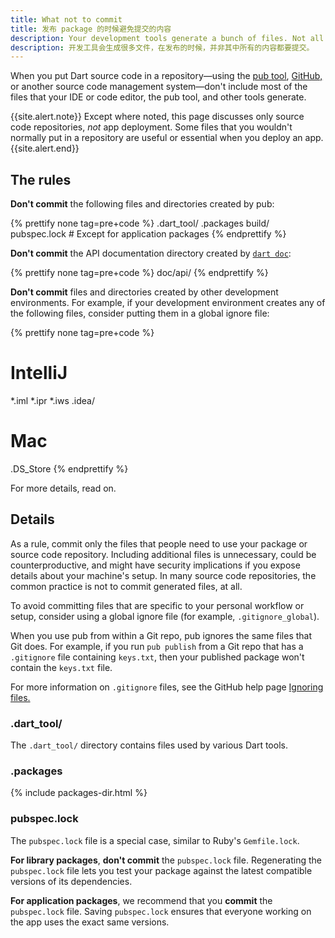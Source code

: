 ```yaml
---
title: What not to commit
title: 发布 package 的时候避免提交的内容
description: Your development tools generate a bunch of files. Not all of them should be committed.
description: 开发工具会生成很多文件，在发布的时候，并非其中所有的内容都要提交。
---
```


When you put Dart source code in a repository—using the
[pub tool](/tools/pub/cmd), [GitHub,](https://github.com/)
or another source code management system—don't include most of the files
that your IDE or code editor, the pub tool, and other tools generate.

{{site.alert.note}}
  Except where noted, this page discusses only source code repositories,
  _not_ app deployment.
  Some files that you wouldn't normally put in a repository
  are useful or essential when you deploy an app.
{{site.alert.end}}

## The rules

**Don't commit** the following files and directories
created by pub:

{% prettify none tag=pre+code %}
.dart_tool/
.packages
build/
pubspec.lock  # Except for application packages
{% endprettify %}

**Don't commit** the API documentation directory
created by [`dart doc`](/tools/dart-doc):

{% prettify none tag=pre+code %}
doc/api/
{% endprettify %}

**Don't commit** files and directories
created by other development environments.
For example, if your development environment creates
any of the following files,
consider putting them in a global ignore file:

{% prettify none tag=pre+code %}
# IntelliJ
*.iml
*.ipr
*.iws
.idea/

# Mac
.DS_Store
{% endprettify %}

For more details, read on.

## Details

As a rule, commit only the files that people need
to use your package or source code repository.
Including additional files is unnecessary,
could be counterproductive,
and might have security implications
if you expose details about your machine's setup.
In many source code repositories,
the common practice is not to commit generated files, at all.

To avoid committing files that are
specific to your personal workflow or setup,
consider using a global ignore file
(for example, `.gitignore_global`).

When you use pub from within a Git repo,
pub ignores the same files that Git does.
For example, if you run `pub publish` from a Git repo
that has a `.gitignore` file containing `keys.txt`,
then your published package won't contain the `keys.txt` file.

For more information on `.gitignore` files,
see the GitHub help page
[Ignoring files.](https://help.github.com/articles/ignoring-files)

### .dart_tool/

The `.dart_tool/` directory contains files used by 
various Dart tools.

### .packages

{% include packages-dir.html %}

### pubspec.lock

The `pubspec.lock` file is a special case,
similar to Ruby's `Gemfile.lock`.

**For library packages**, **don't commit** the `pubspec.lock` file.
Regenerating the `pubspec.lock` file lets you test your package
against the latest compatible versions of its dependencies.

**For application packages**, we recommend that you
**commit** the `pubspec.lock` file.
Saving `pubspec.lock` ensures that everyone working on the app
uses the exact same versions.
